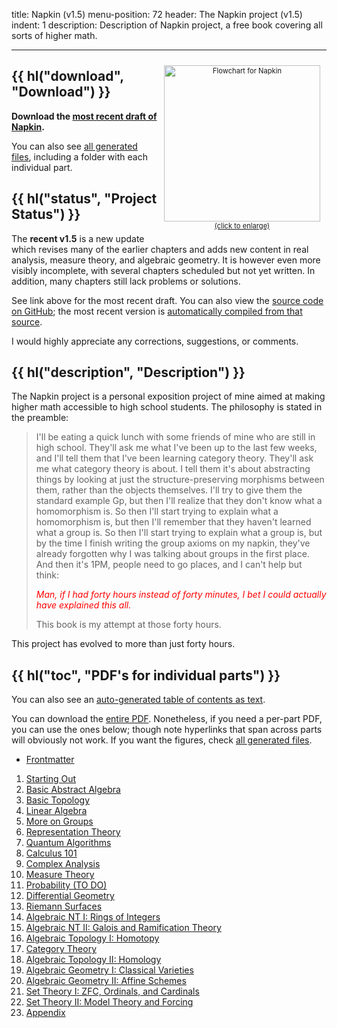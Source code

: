 title: Napkin (v1.5)
menu-position: 72
header: The Napkin project (v1.5)
indent: 1
description: Description of Napkin project, a free book covering all sorts of higher math.

---

<span style="float:right;padding:10px; font-size:80%; text-align:center;">
<a href="https://venhance.github.io/napkin/flowchart.png">
<img src="https://venhance.github.io/napkin/flowchart.png" width="250" alt="Flowchart for Napkin" >
<br>(click to enlarge)</a>
</span>

## {{ hl("download", "Download") }}

**Download the [most recent draft of Napkin][recent].**

You can also see [all generated files][all],
including a folder with each individual part.

## {{ hl("status", "Project Status") }}

The **recent v1.5** is a new update which revises
many of the earlier chapters and adds new content
in real analysis, measure theory, and algebraic geometry.
It is however even more visibly incomplete,
with several chapters scheduled but not yet written.
In addition, many chapters still lack problems or solutions.

See link above for the most recent draft.
You can also view the
[source code on GitHub](https://github.com/vEnhance/napkin/);
the most recent version is
[automatically compiled from that source][all].

I would highly appreciate any corrections, suggestions, or comments.

## {{ hl("description", "Description") }}

The Napkin project is a personal exposition project of mine
aimed at making higher math accessible to high school students.
The philosophy is stated in the preamble:

> I'll be eating a quick lunch with some friends of mine who are still in high school.
> They'll ask me what I've been up to the last few weeks, and I'll tell them that I've been learning category theory.
> They'll ask me what category theory is about.
> I tell them it's about abstracting things by looking at just the structure-preserving morphisms between them, rather than the objects themselves.
> I'll try to give them the standard example Gp, but then I'll realize that they don't know what a homomorphism is.
> So then I'll start trying to explain what a homomorphism is, but then I'll remember that they haven't learned what a group is.
> So then I'll start trying to explain what a group is, but by the time I finish writing the group axioms on my napkin, they've already forgotten why I was talking about groups in the first place.
> And then it's 1PM, people need to go places, and I can't help but think:
>
> _<span style="color:red;">Man, if I had forty hours instead of forty minutes, I bet I could actually have explained this all.</span>_
>
> This book is my attempt at those forty hours.

This project has evolved to more than just forty hours.

## {{ hl("toc", "PDF's for individual parts") }}

You can also see an [auto-generated table of contents as text][toc].

You can download the [entire PDF][recent].
Nonetheless, if you need a per-part PDF, you can use the ones below;
though note hyperlinks that span across parts will obviously not work.
If you want the figures, check [all generated files][all].

- [Frontmatter](https://venhance.github.io/napkin/Parts/part-00-napkin-frontmatter.pdf)

1. [Starting Out](https://venhance.github.io/napkin/Parts/part-01-napkin-starting-out.pdf)
2. [Basic Abstract Algebra](https://venhance.github.io/napkin/Parts/part-02-napkin-basic-abstract-algebra.pdf)
3. [Basic Topology](https://venhance.github.io/napkin/Parts/part-03-napkin-basic-topology.pdf)
4. [Linear Algebra](https://venhance.github.io/napkin/Parts/part-04-napkin-linear-algebra.pdf)
5. [More on Groups](https://venhance.github.io/napkin/Parts/part-05-napkin-more-on-groups.pdf)
6. [Representation Theory](https://venhance.github.io/napkin/Parts/part-06-napkin-representation-theory.pdf)
7. [Quantum Algorithms](https://venhance.github.io/napkin/Parts/part-07-napkin-quantum-algorithms.pdf)
8. [Calculus 101](https://venhance.github.io/napkin/Parts/part-08-napkin-calculus-101.pdf)
9. [Complex Analysis](https://venhance.github.io/napkin/Parts/part-09-napkin-complex-analysis.pdf)
10. [Measure Theory](https://venhance.github.io/napkin/Parts/part-10-napkin-measure-theory.pdf)
11. [Probability (TO DO)](https://venhance.github.io/napkin/Parts/part-11-napkin-probability-to-do.pdf)
12. [Differential Geometry](https://venhance.github.io/napkin/Parts/part-12-napkin-differential-geometry.pdf)
13. [Riemann Surfaces](https://venhance.github.io/napkin/Parts/part-13-napkin-riemann-surfaces.pdf)
14. [Algebraic NT I: Rings of Integers](https://venhance.github.io/napkin/Parts/part-14-napkin-algebraic-nt-i.pdf)
15. [Algebraic NT II: Galois and Ramification Theory](https://venhance.github.io/napkin/Parts/part-15-napkin-algebraic-nt-ii.pdf)
16. [Algebraic Topology I: Homotopy](https://venhance.github.io/napkin/Parts/part-16-napkin-algebraic-topology-i.pdf)
17. [Category Theory](https://venhance.github.io/napkin/Parts/part-17-napkin-category-theory.pdf)
18. [Algebraic Topology II: Homology](https://venhance.github.io/napkin/Parts/part-18-napkin-algebraic-topology-ii.pdf)
19. [Algebraic Geometry I: Classical Varieties](https://venhance.github.io/napkin/Parts/part-19-napkin-algebraic-geometry-i.pdf)
20. [Algebraic Geometry II: Affine Schemes](https://venhance.github.io/napkin/Parts/part-20-napkin-algebraic-geometry-ii.pdf)
21. [Set Theory I: ZFC, Ordinals, and Cardinals](https://venhance.github.io/napkin/Parts/part-21-napkin-set-theory-i.pdf)
22. [Set Theory II: Model Theory and Forcing](https://venhance.github.io/napkin/Parts/part-22-napkin-set-theory-ii.pdf)
23. [Appendix](https://venhance.github.io/napkin/Parts/part-23-napkin-appendix.pdf)

[recent]: https://venhance.github.io/napkin/Napkin.pdf
[toc]: https://venhance.github.io/napkin/toc.txt
[all]: https://venhance.github.io/napkin
